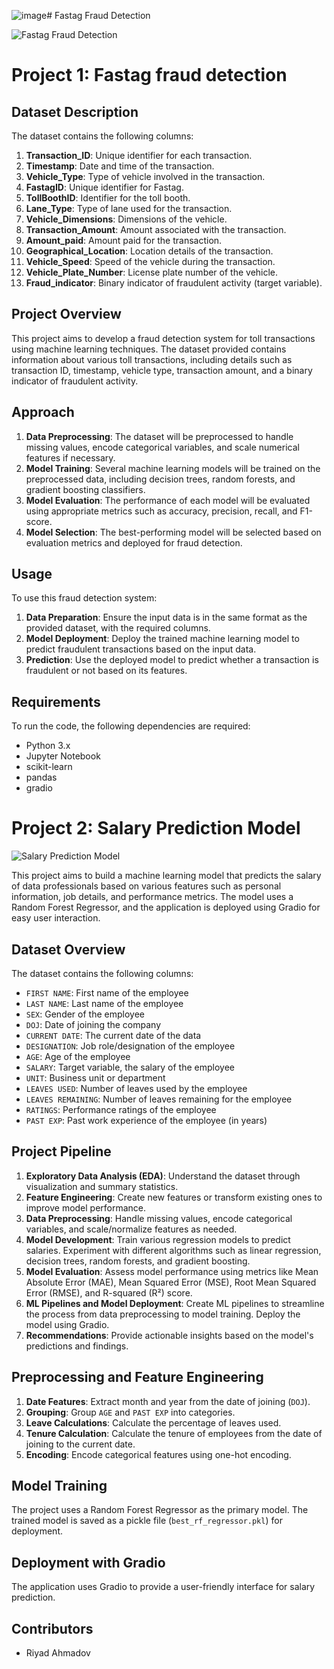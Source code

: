 ![image](https://github.com/RiyadAhmadov/Mentorness/assets/116457780/a4459ebd-2729-4bac-a8e3-38f35bae493f)# Fastag Fraud Detection

![Fastag Fraud Detection](https://www.airswift.com/hubfs/remote%20data%20scientist%20working.jpg)

# Project 1: Fastag fraud detection
## Dataset Description

The dataset contains the following columns:

1. **Transaction_ID**: Unique identifier for each transaction.
2. **Timestamp**: Date and time of the transaction.
3. **Vehicle_Type**: Type of vehicle involved in the transaction.
4. **FastagID**: Unique identifier for Fastag.
5. **TollBoothID**: Identifier for the toll booth.
6. **Lane_Type**: Type of lane used for the transaction.
7. **Vehicle_Dimensions**: Dimensions of the vehicle.
8. **Transaction_Amount**: Amount associated with the transaction.
9. **Amount_paid**: Amount paid for the transaction.
10. **Geographical_Location**: Location details of the transaction.
11. **Vehicle_Speed**: Speed of the vehicle during the transaction.
12. **Vehicle_Plate_Number**: License plate number of the vehicle.
13. **Fraud_indicator**: Binary indicator of fraudulent activity (target variable).

## Project Overview

This project aims to develop a fraud detection system for toll transactions using machine learning techniques. The dataset provided contains information about various toll transactions, including details such as transaction ID, timestamp, vehicle type, transaction amount, and a binary indicator of fraudulent activity.

## Approach

1. **Data Preprocessing**: The dataset will be preprocessed to handle missing values, encode categorical variables, and scale numerical features if necessary.
2. **Model Training**: Several machine learning models will be trained on the preprocessed data, including decision trees, random forests, and gradient boosting classifiers.
3. **Model Evaluation**: The performance of each model will be evaluated using appropriate metrics such as accuracy, precision, recall, and F1-score.
4. **Model Selection**: The best-performing model will be selected based on evaluation metrics and deployed for fraud detection.

## Usage

To use this fraud detection system:

1. **Data Preparation**: Ensure the input data is in the same format as the provided dataset, with the required columns.
2. **Model Deployment**: Deploy the trained machine learning model to predict fraudulent transactions based on the input data.
3. **Prediction**: Use the deployed model to predict whether a transaction is fraudulent or not based on its features.

## Requirements

To run the code, the following dependencies are required:

- Python 3.x
- Jupyter Notebook
- scikit-learn
- pandas
- gradio

# Project 2: Salary Prediction Model

![Salary Prediction Model](https://repository-images.githubusercontent.com/293898841/c91e7100-5e42-11eb-9820-2f68d80ed516)

This project aims to build a machine learning model that predicts the salary of data professionals based on various features such as personal information, job details, and performance metrics. The model uses a Random Forest Regressor, and the application is deployed using Gradio for easy user interaction.

## Dataset Overview

The dataset contains the following columns:

- `FIRST NAME`: First name of the employee
- `LAST NAME`: Last name of the employee
- `SEX`: Gender of the employee
- `DOJ`: Date of joining the company
- `CURRENT DATE`: The current date of the data
- `DESIGNATION`: Job role/designation of the employee
- `AGE`: Age of the employee
- `SALARY`: Target variable, the salary of the employee
- `UNIT`: Business unit or department
- `LEAVES USED`: Number of leaves used by the employee
- `LEAVES REMAINING`: Number of leaves remaining for the employee
- `RATINGS`: Performance ratings of the employee
- `PAST EXP`: Past work experience of the employee (in years)

## Project Pipeline

1. **Exploratory Data Analysis (EDA)**: Understand the dataset through visualization and summary statistics.
2. **Feature Engineering**: Create new features or transform existing ones to improve model performance.
3. **Data Preprocessing**: Handle missing values, encode categorical variables, and scale/normalize features as needed.
4. **Model Development**: Train various regression models to predict salaries. Experiment with different algorithms such as linear regression, decision trees, random forests, and gradient boosting.
5. **Model Evaluation**: Assess model performance using metrics like Mean Absolute Error (MAE), Mean Squared Error (MSE), Root Mean Squared Error (RMSE), and R-squared (R²) score.
6. **ML Pipelines and Model Deployment**: Create ML pipelines to streamline the process from data preprocessing to model training. Deploy the model using Gradio.
7. **Recommendations**: Provide actionable insights based on the model's predictions and findings.

## Preprocessing and Feature Engineering

1. **Date Features**: Extract month and year from the date of joining (`DOJ`).
2. **Grouping**: Group `AGE` and `PAST EXP` into categories.
3. **Leave Calculations**: Calculate the percentage of leaves used.
4. **Tenure Calculation**: Calculate the tenure of employees from the date of joining to the current date.
5. **Encoding**: Encode categorical features using one-hot encoding.

## Model Training

The project uses a Random Forest Regressor as the primary model. The trained model is saved as a pickle file (`best_rf_regressor.pkl`) for deployment.

## Deployment with Gradio

The application uses Gradio to provide a user-friendly interface for salary prediction.

## Contributors

- Riyad Ahmadov
